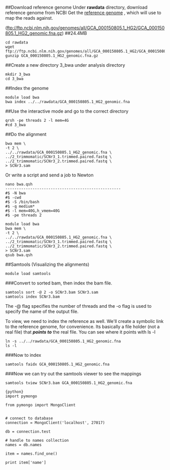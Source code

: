 ##Download reference genome
Under **rawdata** directory, download reference genome from NCBI
Get the [reference genome](https://www.ncbi.nlm.nih.gov/genome/?term=soybean%20cyst%20nematode) , which will use to map the reads against.

(ftp://ftp.ncbi.nlm.nih.gov/genomes/all/GCA_000150805.1_HG2/GCA_000150805.1_HG2_genomic.fna.gz) ##24.4MB
```
cd rawdata
wget ftp://ftp.ncbi.nlm.nih.gov/genomes/all/GCA_000150805.1_HG2/GCA_000150805.1_HG2_genomic.fna.gz
gunzip GCA_000150805.1_HG2_genomic.fna.gz
```
##Create a new directory 3_bwa under analysis directory
```
mkdir 3_bwa
cd 3_bwa
```
##Index the genome
```
module load bwa
bwa index ../../rawdata/GCA_000150805.1_HG2_genomic.fna
```
##Use the interactive mode and go to the correct directory
```
qrsh -pe threads 2 -l mem=4G
#cd 3_bwa 
```
##Do the alignment
```
bwa mem \
-t 2 \
../../rawdata/GCA_000150805.1_HG2_genomic.fna \
../2_trimmomatic/SCNr3_1.trimmed.paired.fastq \
../2_trimmomatic/SCNr3_2.trimmed.paired.fastq \
> SCNr3.sam
```
Or write a script and send a job to Newton
```
nano bwa.qsh
---------------------------------------------------
#$ -N bwa
#$ -cwd
#$ -S /bin/bash
#$ -q medium*
#$ -l mem=40G,h_vmem=40G
#$ -pe threads 2

module load bwa
bwa mem \
-t 2 \
../../rawdata/GCA_000150805.1_HG2_genomic.fna \
../2_trimmomatic/SCNr3_1.trimmed.paired.fastq \
../2_trimmomatic/SCNr3_2.trimmed.paired.fastq \
> SCNr3.sam
qsub bwa.qsh
```
##Samtools (Visualizing the alignments)
```
module load samtools
```
###Convert to sorted bam, then index the bam file.
```
samtools sort -@ 2 -o SCNr3.bam SCNr3.sam
samtools index SCNr3.bam  
```
The -@ flag specifies the number of threads and the -o flag is used to specify the name of the output file.

To view, we need to index the reference as well. We'll create a symbolic link to the reference genome, for convenience. Its basically a file holder (not a real file) that **_points to_** the real file. You can see where it points with ls -l
```
ln -s ../../rawdata/GCA_000150805.1_HG2_genomic.fna
ls -l
```
###Now to index
```
samtools faidx GCA_000150805.1_HG2_genomic.fna
```
###Now we can try out the samtools viewer to see the mappings
```
samtools tview SCNr3.bam GCA_000150805.1_HG2_genomic.fna
```
```
{python}
import pymongo

from pymongo import MongoClient


# connect to database
connection = MongoClient('localhost', 27017)

db = connection.test

# handle to names collection
names = db.names

item = names.find_one()

print item['name']
```
